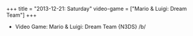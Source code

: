 +++
title = "2013-12-21: Saturday"
video-game = ["Mario & Luigi: Dream Team"]
+++


* Video Game: Mario & Luigi: Dream Team {N3DS} /b/